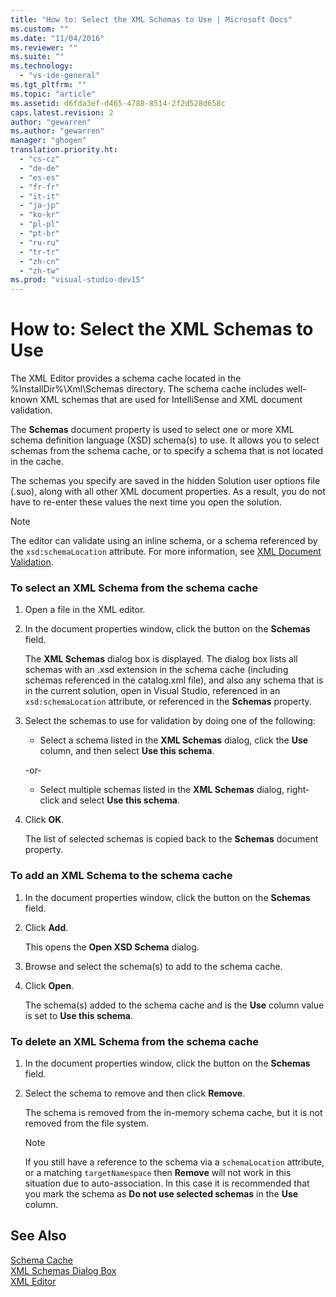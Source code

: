 ```yaml
---
title: "How to: Select the XML Schemas to Use | Microsoft Docs"
ms.custom: ""
ms.date: "11/04/2016"
ms.reviewer: ""
ms.suite: ""
ms.technology: 
  - "vs-ide-general"
ms.tgt_pltfrm: ""
ms.topic: "article"
ms.assetid: d6fda3ef-d465-4788-8514-2f2d528d658c
caps.latest.revision: 2
author: "gewarren"
ms.author: "gewarren"
manager: "ghogen"
translation.priority.ht: 
  - "cs-cz"
  - "de-de"
  - "es-es"
  - "fr-fr"
  - "it-it"
  - "ja-jp"
  - "ko-kr"
  - "pl-pl"
  - "pt-br"
  - "ru-ru"
  - "tr-tr"
  - "zh-cn"
  - "zh-tw"
ms.prod: "visual-studio-dev15"
---
```

# How to: Select the XML Schemas to Use
The XML Editor provides a schema cache located in the %InstallDir%\Xml\Schemas directory. The schema cache includes well-known XML schemas that are used for IntelliSense and XML document validation.  
  
 The **Schemas** document property is used to select one or more XML schema definition language (XSD) schema(s) to use. It allows you to select schemas from the schema cache, or to specify a schema that is not located in the cache.  
  
 The schemas you specify are saved in the hidden Solution user options file (.suo), along with all other XML document properties. As a result, you do not have to re-enter these values the next time you open the solution.  
  
> [!NOTE]
>  The editor can validate using an inline schema, or a schema referenced by the `xsd:schemaLocation` attribute. For more information, see [XML Document Validation](../xml-tools/xml-document-validation.md).  
  
### To select an XML Schema from the schema cache  
  
1.  Open a file in the XML editor.  
  
2.  In the document properties window, click the button on the **Schemas** field.  
  
     The **XML Schemas** dialog box is displayed. The dialog box lists all schemas with an .xsd extension in the schema cache (including schemas referenced in the catalog.xml file), and also any schema that is in the current solution, open in Visual Studio, referenced in an `xsd:schemaLocation` attribute, or referenced in the **Schemas** property.  
  
3.  Select the schemas to use for validation by doing one of the following:  
  
    -   Select a schema listed in the **XML Schemas** dialog, click the **Use** column, and then select **Use this schema**.  
  
     -or-  
  
    -   Select multiple schemas listed in the **XML Schemas** dialog, right-click and select **Use this schema**.  
  
4.  Click **OK**.  
  
     The list of selected schemas is copied back to the **Schemas** document property.  
  
### To add an XML Schema to the schema cache  
  
1.  In the document properties window, click the button on the **Schemas** field.  
  
2.  Click **Add**.  
  
     This opens the **Open XSD Schema** dialog.  
  
3.  Browse and select the schema(s) to add to the schema cache.  
  
4.  Click **Open**.  
  
     The schema(s) added to the schema cache and is the **Use** column value is set to **Use this schema**.  
  
### To delete an XML Schema from the schema cache  
  
1.  In the document properties window, click the button on the **Schemas** field.  
  
2.  Select the schema to remove and then click **Remove**.  
  
     The schema is removed from the in-memory schema cache, but it is not removed from the file system.  
  
    > [!NOTE]
    >  If you still have a reference to the schema via a `schemaLocation` attribute, or a matching `targetNamespace` then **Remove** will not work in this situation due to auto-association. In this case it is recommended that you mark the schema as **Do not use selected schemas** in the **Use** column.  
  
## See Also  
 [Schema Cache](../xml-tools/schema-cache.md)   
 [XML Schemas Dialog Box](../xml-tools/xml-schemas-dialog-box.md)   
 [XML Editor](../xml-tools/xml-editor.md)
